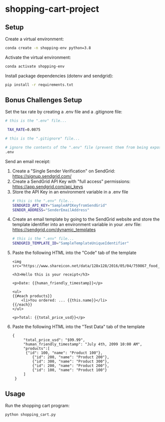 # shopping-cart-project

## Setup

Create a virtual environment:

```sh
conda create -n shopping-env python=3.8
```

Activate the virtual environment:

```sh
conda activate shopping-env
```

Install package dependencies (dotenv and sendgrid):

```sh
pip install -r requirements.txt
```

## Bonus Challenges Setup

Set the tax rate by creating a .env file and a .gitignore file:
```sh
# this is the ".env" file...

 TAX_RATE=0.0875
```
```sh
# this is the ".gitignore" file...

# ignore the contents of the ".env" file (prevent them from being exposed on GitHub):
.env
```

Send an email receipt:
1. Create a "Single Sender Verification" on SendGrid:
   https://signup.sendgrid.com/
2. Create a SendGrid API Key with "full access" permissions:
    https://app.sendgrid.com/api_keys
3. Store the API Key in an environment variable in a .env file
    ```sh
    # this is the ".env" file...
    SENDGRID_API_KEY="SampleAPIKeyfromSendGrid"
    SENDER_ADDRESS="SenderEmailAddress"
    ```
4. Create an email template by going to the SendGrid website and store the template identifier into an environment variable in your .env file:
    https://sendgrid.com/dynamic_templates
    ```sh
    # this is the ".env" file...
    SENDGRID_TEMPLATE_ID="SampleTemplateUniqueIdentifier"
    ```
5. Paste the following HTML into the "Code" tab of the template
    ```
    <img src="https://www.shareicon.net/data/128x128/2016/05/04/759867_food_512x512.png">

    <h3>Hello this is your receipt</h3>

    <p>Date: {{human_friendly_timestamp}}</p>

    <ul>
    {{#each products}}
	    <li>You ordered: ... {{this.name}}</li>
    {{/each}}
    </ul>

    <p>Total: {{total_price_usd}}</p>
    ```
6. Paste the following HTML into the "Test Data" tab of the template
   ```
   {
        "total_price_usd": "$99.99",
        "human_friendly_timestamp": "July 4th, 2099 10:00 AM",
        "products":[
         {"id": 100, "name": "Product 100"},
            {"id": 200, "name": "Product 200"},
            {"id": 300, "name": "Product 300"},
            {"id": 200, "name": "Product 200"},
            {"id": 100, "name": "Product 100"}
        ]
    }
    ```
## Usage

Run the shopping cart program:
```sh
python shopping_cart.py
```
